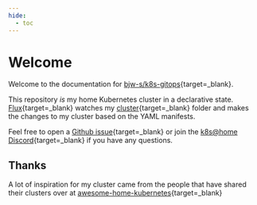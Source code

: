 ```yaml
---
hide:
  - toc
---
```


# Welcome

Welcome to the documentation for [bjw-s/k8s-gitops](https://github.com/bjw-s/k8s-gitops){target=_blank}.

This repository _is_ my home Kubernetes cluster in a declarative state. [Flux](https://github.com/fluxcd/flux2){target=_blank} watches my [cluster](https://github.com/bjw-s/k8s-gitops/cluster/){target=_blank} folder and makes the changes to my cluster based on the YAML manifests.

Feel free to open a [Github issue](https://github.com/bjw-s/k8s-gitops/issues/new/choose){target=_blank} or join the [k8s@home Discord](https://discord.gg/sTMX7Vh){target=_blank} if you have any questions.

## Thanks

A lot of inspiration for my cluster came from the people that have shared their clusters over at [awesome-home-kubernetes](https://github.com/k8s-at-home/awesome-home-kubernetes){target=_blank}
